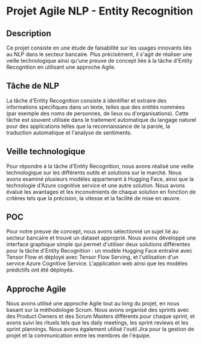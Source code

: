 # Projet Agile NLP - Entity Recognition
## Description
Ce projet consiste en une étude de faisabilité sur les usages innovants liés au NLP dans le secteur bancaire. Plus précisément, il s'agit de réaliser une veille technologique ainsi qu'une preuve de concept liée à la tâche d'Entity Recognition en utilisant une approche Agile.

## Tâche de NLP
La tâche d'Entity Recognition consiste à identifier et extraire des informations spécifiques dans un texte, telles que des entités nommées (par exemple des noms de personnes, de lieux ou d'organisations). Cette tâche est souvent utilisée dans le traitement automatique du langage naturel pour des applications telles que la reconnaissance de la parole, la traduction automatique et l'analyse de sentiments.

## Veille technologique
Pour répondre à la tâche d'Entity Recognition, nous avons réalisé une veille technologique sur les différents outils et solutions sur le marché. Nous avons examiné plusieurs modèles appartenant à Hugging Face, ainsi que la technologie d'Azure cognitive service et une autre solution. Nous avons évalué les avantages et les inconvénients de chaque solution en fonction de critères tels que la précision, la vitesse et la facilité de mise en œuvre.

## POC
Pour notre preuve de concept, nous avons sélectionné un sujet lié au secteur bancaire et trouvé un dataset approprié. Nous avons développé une interface graphique simple qui permet d'utiliser deux solutions différentes pour la tâche d'Entity Recognition : un modèle Hugging Face entraîné avec Tensor Flow et déployé avec Tensor Flow Serving, et l'utilisation d'un service Azure Cognitive Service. L'application web ainsi que les modèles prédictifs ont été déployés.

## Approche Agile
Nous avons utilisé une approche Agile tout au long du projet, en nous basant sur la méthodologie Scrum. Nous avons organisé des sprints avec des Product Owners et des Scrum Masters différents pour chaque sprint, et avons suivi les rituels tels que les daily meetings, les sprint reviews et les sprint plannings. Nous avons également utilisé l'outil Jira pour la gestion de projet et la communication entre les membres de l'équipe.
